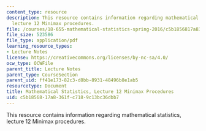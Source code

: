 ```yaml
---
content_type: resource
description: This resource contains information regarding mathematical statistics,
  lecture 12 Minimax procedures.
file: /courses/18-655-mathematical-statistics-spring-2016/c5b1856817a8361fc7189c13bc36dbb7_MIT18_655S16_LecNote12.pdf
file_size: 523586
file_type: application/pdf
learning_resource_types:
- Lecture Notes
license: https://creativecommons.org/licenses/by-nc-sa/4.0/
ocw_type: OCWFile
parent_title: Lecture Notes
parent_type: CourseSection
parent_uid: ff41e173-82c3-d8bb-8931-48496b8e1ab5
resourcetype: Document
title: Mathematical Statistics, Lecture 12 Minimax Procedures
uid: c5b18568-17a8-361f-c718-9c13bc36dbb7
---
```

This resource contains information regarding mathematical statistics, lecture 12 Minimax procedures.